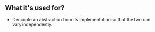## What it's used for?
- Decouple an abstraction from its implementation so that the two can vary independently.
